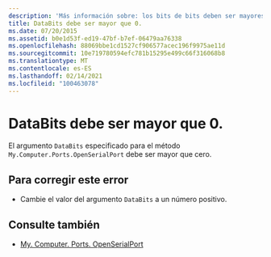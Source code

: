 ```yaml
---
description: 'Más información sobre: los bits de bits deben ser mayores que 0'
title: DataBits debe ser mayor que 0.
ms.date: 07/20/2015
ms.assetid: b0e1d53f-ed19-47bf-b7ef-06479aa76338
ms.openlocfilehash: 88069bbe1cd1527cf906577acec196f9975ae11d
ms.sourcegitcommit: 10e719780594efc781b15295e499c66f316068b8
ms.translationtype: MT
ms.contentlocale: es-ES
ms.lasthandoff: 02/14/2021
ms.locfileid: "100463078"
---
```

# <a name="databits-must-be-greater-than-0"></a>DataBits debe ser mayor que 0.

El argumento `DataBits` especificado para el método `My.Computer.Ports.OpenSerialPort` debe ser mayor que cero.  
  
## <a name="to-correct-this-error"></a>Para corregir este error  
  
- Cambie el valor del argumento `DataBits` a un número positivo.  
  
## <a name="see-also"></a>Consulte también

- [My. Computer. Ports. OpenSerialPort](xref:Microsoft.VisualBasic.Devices.Ports.OpenSerialPort%2A)
